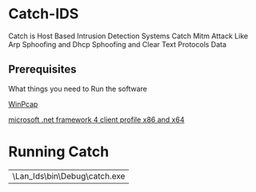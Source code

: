 # Catch-IDS
Catch is Host Based Intrusion Detection Systems Catch Mitm Attack Like Arp Sphoofing and Dhcp Sphoofing and Clear Text Protocols Data 

## Prerequisites

What things you need to Run the software

[WinPcap](https://www.winpcap.org/install/bin/WinPcap_4_1_3.exe)

 [microsoft .net framework 4 client profile  x86 and x64](https://www.microsoft.com/en-us/download/details.aspx?id=24872)

# Running Catch


<table>
    <p>
        <td>\Lan_Ids\bin\Debug\catch.exe</td>
    </p>
</table>


